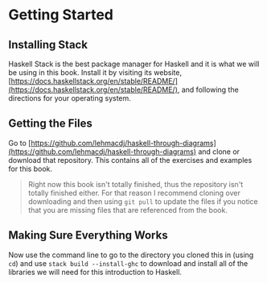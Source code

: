 # Getting Started

## Installing Stack
Haskell Stack is the best package manager for Haskell and it is what we will be
using in this book. Install it by visiting its website,
[https://docs.haskellstack.org/en/stable/README/](https://docs.haskellstack.org/en/stable/README/),
and following the directions for your operating system.

## Getting the Files
Go to
[https://github.com/lehmacdj/haskell-through-diagrams](https://github.com/lehmacdj/haskell-through-diagrams)
and clone or download that repository. This contains all of the exercises and
examples for this book.

> Right now this book isn't totally finished, thus the repository isn't totally
> finished either. For that reason I recommend cloning over downloading and then
> using `git pull` to update the files if you notice that you are missing files
> that are referenced from the book.

## Making Sure Everything Works
Now use the command line to go to the directory you cloned this in (using `cd`)
and use `stack build --install-ghc` to download and install all of the libraries
we will need for this introduction to Haskell.

